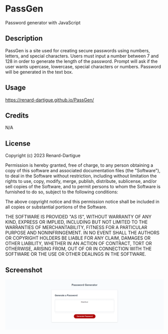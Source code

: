 # PassGen
Password generator with JavaScript

## Description

PassGen is a site used for creating secure passwords using numbers, letters, and special characters. Users must input a number between 7 and 128 in order to generate the length of the password. Prompt will ask if the user wants upercase, lowercase, special characters or numbers. Password will be generated in the text box. 

## Usage 

https://renard-dartigue.github.io/PassGen/

## Credits 

N/A

## License

Copyright (c) 2023 Renard-Dartigue

Permission is hereby granted, free of charge, to any person obtaining a copy of this software and associated documentation files (the "Software"), to deal in the Software without restriction, including without limitation the rights to use, copy, modify, merge, publish, distribute, sublicense, and/or sell copies of the Software, and to permit persons to whom the Software is furnished to do so, subject to the following conditions:

The above copyright notice and this permission notice shall be included in all copies or substantial portions of the Software.

THE SOFTWARE IS PROVIDED "AS IS", WITHOUT WARRANTY OF ANY KIND, EXPRESS OR IMPLIED, INCLUDING BUT NOT LIMITED TO THE WARRANTIES OF MERCHANTABILITY, FITNESS FOR A PARTICULAR PURPOSE AND NONINFRINGEMENT. IN NO EVENT SHALL THE AUTHORS OR COPYRIGHT HOLDERS BE LIABLE FOR ANY CLAIM, DAMAGES OR OTHER LIABILITY, WHETHER IN AN ACTION OF CONTRACT, TORT OR OTHERWISE, ARISING FROM, OUT OF OR IN CONNECTION WITH THE SOFTWARE OR THE USE OR OTHER DEALINGS IN THE SOFTWARE.

## Screenshot

![alt text](./assets/images/renard-dartigue.github.io_PassGen_.png)
